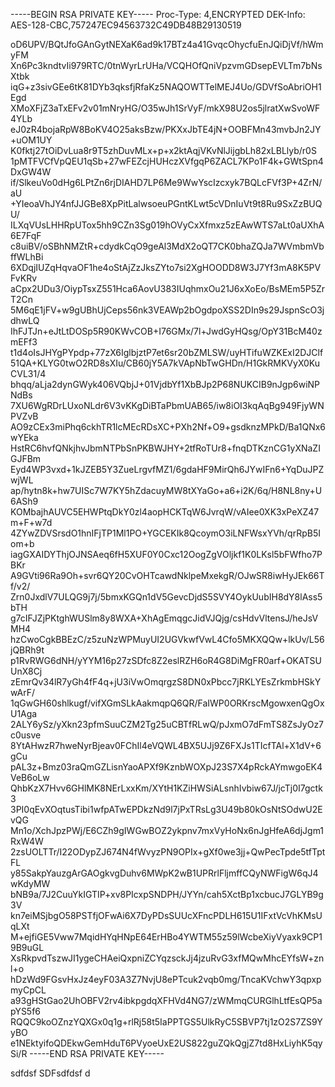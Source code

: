 -----BEGIN RSA PRIVATE KEY-----
Proc-Type: 4,ENCRYPTED
DEK-Info: AES-128-CBC,757247EC94563732C49DB48B29130519

oD6UPV/BQtJfoGAnGytNEXaK6ad9k17BTz4a41GvqcOhycfuEnJQiDjVf/hWmyFM
Xn6Pc3kndtvIi979RTC/0tnWyrLrUHa/VCQHOfQniVpzvmGDsepEVLTm7bNsXtbk
iqG+z3sivGEe6tK81DYb3qksfjRfaKz5NAQOWTTelMEJ4Uo/GDVfSoAbriOH1Egd
XMoXFjZ3aTxEFv2v01mNryHG/O35wJh1SrVyF/mkX98U2os5jlratXwSvoWF4YLb
eJ0zR4bojaRpW8BoKV4O25aksBzw/PKXxJbTE4jN+OOBFMn43mvbJn2JY+uOM1UY
K0fktj27tOiDvLua8r9T5zhDuvMLx+p+x2ktAqjVKvNlJijgbLh82xLBLlyb/r0S
1pMTFVCfVpQEU1qSb+27wFEZcjHUHczXVfgqP6ZACL7KPo1F4k+GWtSpn4DxGW4W
if/SlkeuVo0dHg6LPtZn6rjDIAHD7LP6Me9WwYscIzcxyk7BQLcFVf3P+4ZrN/aU
+YIeoaVhJY4nfJJGBe8XpPitLalwsoeuPGntKLwt5cVDnIuVt9t8Ru9SxZzBUQU/
ILXqVUsLHHRpUTox5hh9CZn3Sg019hOVyCxXfmxz5zEAwWTS7aLt0aUXhA6E7FqF
c8uiBV/oSBhNMZtR+cdydkCqO9geAl3MdX2oQT7CK0bhaZQJa7WVmbmVbffWLhBi
6XDqjIUZqHqvaOF1he4oStAjZzJksZYto7si2XgHOODD8W3J7Yf3mA8K5PVFvKRv
aCpx2UDu3/OiypTsxZ551Hca6AovU383IUqhmxOu21J6xXoEo/BsMEm5P5ZrT2Cn
5M6qE1jFV+w9gUBhUjCeps56nk3VEAWp2bOgdpoXSS2DIn9s29JspnScO3jdhwLQ
IhFJTJn+eJtLtDOSp5R90KWvCOB+I76GMx/7l+JwdGyHQsg/OpY31BcM40zmEFf3
t1d4oIsJHYgPYpdp+77zX6IglbjztP7et6sr20bZMLSW/uyHTifuWZKExI2DJClf
51QA+KLYG0twO2RD8sXIu/CB60jY5A7kVApNbTwGHDn/H1GkRMKVyX0KuCVL31/4
bhqq/aLja2dynGWyk406VQbjJ+01VjdbYf1XbBJp2P68NUKCIB9nJgp6wiNPNdBs
7XU6WgRDrLUxoNLdr6V3vKKgDiBTaPbmUAB65/iw8iOI3kqAqBg949FjyWNPVZvB
AO9zCEx3miPhq6ckhTR1lcMEcRDsXC+PXh2Nf+O9+gsdknzMPkD/Ba1QNx6wYEka
HstRC6hvfQNkjhvJbmNTPbSnPKBWJHY+2tfRoTUr8+fnqDTKznCG1yXNaZIGJFBm
Eyd4WP3vxd+1kJZEB5Y3ZueLrgvfMZ1/6gdaHF9MirQh6JYwIFn6+YqDuJPZwjWL
ap/hytn8k+hw7UISc7W7KY5hZdacuyMW8tXYaGo+a6+i2K/6q/H8NL8ny+U6ASh9
KOMbajhAUVC5EHWPtqDkY0zl4aopHCKTqW6JvrqW/vAIee0XK3xPeXZ47m+F+w7d
4ZYwZDVSrsdO1hnIFjTP1Ml1PO+YGCEKIk8QcoymO3iLNFWsxYVh/qrRpB5Iom+b
iagGXAIDYThjOJNSAeq6fH5XUF0Y0Cxc12OogZgVOljkf1K0LKsl5bFWfho7PBKr
A9GVti96Ra9Oh+svr6QY20CvOHTcawdNklpeMxekgR/OJwSR8iwHyJEk66Tf/v2/
Zrn0JxdlV7ULQG9j7j/5bmxKGQn1dV5GevcDjdS5SVY4OykUubIH8dY8lAss5bTH
g7cIFJZjPKtghWUSlm8y8WXA+XhAgEmqgcJidVJQjg/csHdvVltensJ/heJsVMH4
hzCwoCgkBBEzC/z5zuNzWPMuyUI2UGVkwfVwL4Cfo5MKXQQw+lkUv/L56jQBRh9t
p1RvRWG6dNH/yYYM16p27zSDfc8Z2eslRZH6oR4G8DiMgFR0arf+OKATSUUnX8Cj
zEmrQv34lR7yGh4fF4q+jU3iVwOmqrgzS8DN0xPbcc7jRKLYEsZrkmbHSkYwArF/
1qGwGH60shlkugf/vifXGmSLkAakmqpQ6QR/FaIWP0ORKrscMgowxenQgOxU1Aga
2ALY6ySz/yXkn23pfmSuuCZM2Tg25uCBTfRLwQ/pJxmO7dFmTS8ZsJyOz7c0usve
8YtAHwzR7hweNyrBjeav0FChIl4eVQWL4BX5UJj9Z6FXJs1TIcfTAl+X1dV+6gCu
pAL3z+Bmz03raQmGZLisnYaoAPXf9KznbWOXpJ23S7X4pRckAYmwgoEK4VeB6oLw
QhbKzX7Hvv6GHlMK8NErLxxKm/XYtH1KZiHWSiALsnhIvbiw67J/jcTj0I7gctk3
3PI0qEvXOqtusTibi1wfpATwEPDkzNd9l7jPxTRsLg3U49b80kOsNtSOdwU2EvQG
Mn1o/XchJpzPWj/E6CZh9gIWGwBOZ2ykpnv7mxVyHoNx6nJgHfeA6djJgm1RxW4W
2zsUOLTTr/I22ODypZJ674N4fWvyzPN9OPIx+gXf0we3jj+QwPecTpde5tfTptFL
y85SakpYauzgArGAOgkvgDuhv6MWpK2wB1UPRrlFljmffCQyNWFigW6qJ4wKdyMW
bNB9a/7J2CuuYkIGTIP+xv8PIcxpSNDPH/JYYn/cah5XctBp1xcbucJ7GLYB9g3V
kn7eiMSjbgO58PSTfjOFwAi6X7DyPDsSUUcXFncPDLH615U1IFxtVcVhKMsUqLXt
M+ejfiGE5Vww7MqidHYqHNpE64ErHBo4YWTM55z59lWcbeXiyVyaxk9CP19B9uGL
XsRkpvdTszwJI1ygeCHAeiQxpniZCYqzsckJj4jzuRvG3xfMQwMhcEYfsW+znl+o
hDzWd9FGsvHxJz4eyF03A3Z7NvjU8ePTcuk2vqb0mg/TncaKVchwY3qpxpmyCpCL
a93gHStGao2UhOBFV2rv4ibkpgdqXFHVd4NG7/zWMmqCURGlhLtfEsQP5apYS5f6
RQQC9koOZnzYQXGx0q1g+rlRj58t5IaPPTGS5UlkRyC5SBVP7tj1zO2S7ZS9YyBO
e1NEktyifoQDEkwGemHduT6PVyoeUxE2US822guZQkQgjZ7td8HxLiyhK5qySi/R
-----END RSA PRIVATE KEY-----

sdfdsf
SDFsdfdsf
d
